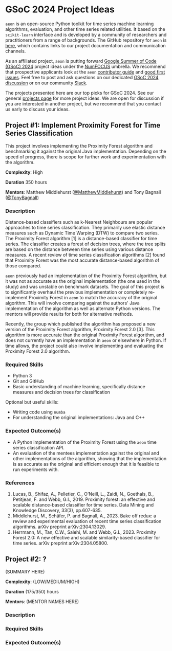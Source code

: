 # GSoC 2024 Project Ideas

`aeon` is an open-source Python toolkit for time series machine learning algorithms, 
evaluation, and other time series related utilities. It based on the `scikit-learn` 
interface and is developed by a community of researchers and practitioners from a range 
of backgrounds. The GitHub repository for `aeon` is [here](https://github.com/aeon-toolkit/aeon/), 
which contains links to our project documentation and communication channels.

As an affiliated project, `aeon` is putting forward [Google Summer of Code (GSoC) 2024](https://summerofcode.withgoogle.com/)
project ideas under the [NumFOCUS](https://numfocus.org/) umbrella. We recommend that
prospective applicants look at the `aeon` [contributor guide](https://www.aeon-toolkit.org/en/stable/contributing.html#)
and [good first issues](https://github.com/aeon-toolkit/aeon/issues?q=is%3Aissue+is%3Aopen+label%3A%22good+first+issue%22). 
Feel free to post and ask questions on our dedicated [GSoC 2024 discussion](https://github.com/aeon-toolkit/aeon/discussions/1121)
or on our community [Slack](https://join.slack.com/t/aeon-toolkit/shared_invite/zt-22vwvut29-HDpCu~7VBUozyfL_8j3dLA).

The projects presented here are our top picks for GSoC 2024. See our general [projects
page](https://www.aeon-toolkit.org/en/stable/mentoring.html) for more project ideas.
We are open for discussion if you are interested in another project, but we recommend
that you contact us early to discuss your ideas.

## Project #1: Implement Proximity Forest for Time Series Classification

This project involves implementing the Proximity Forest algorithm and benchmarking it 
against the original Java implementation. Depending on the speed of progress, there is 
scope for further work and experimentation with the algorithm.

__Complexity__: High

__Duration__ 350 hours

__Mentors__: Matthew Middlehurst ([@MatthewMiddlehurst](https://github.com/MatthewMiddlehurst)) 
and Tony Bagnall ([@TonyBagnall](https://github.com/TonyBagnall))

### Description

Distance-based classifiers such as k-Nearest Neighbours are popular approaches to time 
series classification. They primarily use elastic distance measures such as Dynamic Time 
Warping (DTW) to compare two series. The Proximity Forest algorithm [1] is a 
distance-based classifier for time series. The classifier creates a forest of decision
trees, where the tree splits are based on the distance between time series using 
various distance measures. A recent review of time series classification algorithms [2] 
found that Proximity Forest was the most accurate distance-based algorithm of those 
compared.

`aeon` previously had an implementation of the Proximity Forest algorithm, but it was 
not as accurate as the original implementation (the one used in the study) and was 
unstable on benchmark datasets. The goal of this project is to significantly overhaul 
the previous implementation or completely re-implement Proximity Forest in `aeon` to 
match the accuracy of the original algorithm. This will involve comparing against the 
authors' Java implementation of the algorithm as well as alternate Python versions. 
The mentors will provide results for both for alternative methods. 

Recently, the group which published the algorithm has proposed a new version of the 
Proximity Forest algorithm, Proximity Forest 2.0 [3]. This algorithm is more accurate 
than the original Proximity Forest algorithm, and does not currently have an 
implementation in `aeon` or elsewhere in Python. If time allows, the project could also 
involve implementing and evaluating the Proximity Forest 2.0 algorithm.

### Required Skills

- Python 3
- Git and GitHub
- Basic understanding of machine learning, specifically distance measures and 
decision trees for classification

Optional but useful skills:
- Writing code using `numba`
- For understanding the original implementations: Java and C++

### Expected Outcome(s)

- A Python implementation of the Proximity Forest using the `aeon` time series 
classification API.
- An evaluation of the mentees implementation against the original and other
implementations of the algorithm, showing that the implementation is as accurate as the
original and efficient enough that it is feasible to run experiments with.

### References

1. Lucas, B., Shifaz, A., Pelletier, C., O’Neill, L., Zaidi, N., Goethals,
B., Petitjean, F. and Webb, G.I., 2019. Proximity forest: an effective and scalable
distance-based classifier for time series. Data Mining and Knowledge Discovery, 33(3),
pp.607-635.
2. Middlehurst, M., Schäfer, P. and Bagnall, A., 2023. Bake off redux: a review and
experimental evaluation of recent time series classification algorithms. arXiv preprint
arXiv:2304.13029.
3. Herrmann, M., Tan, C.W., Salehi, M. and Webb, G.I., 2023. Proximity Forest 2.0: A
new effective and scalable similarity-based classifier for time series. arXiv
preprint arXiv:2304.05800.

## Project #2: ?

(SUMMARY HERE)

__Complexity__: (LOW/MEDIUM/HIGH)

__Duration__ (175/350) hours

__Mentors__: (MENTOR NAMES HERE)

### Description



### Required Skills



### Expected Outcome(s)


